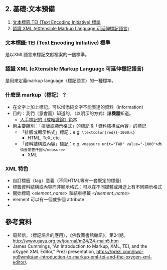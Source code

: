 ## 2. 基礎:文本預備
1. [文本標籤:TEI (Text Encoding Initiative) 標準](#文本標籤tei-text-encoding-initiative-標準)
1. [認識 XML (eXtensible Markup Language 可延伸標記語言)](認識-xml-extensible-markup-language-可延伸標記語言)

### 文本標籤:TEI (Text Encoding Initiative) 標準
是以XML語言來標記文獻檔案的一個標準。


### 認識 XML (eXtensible Markup Language 可延伸標記語言)
是用來定義markup language（標記語言）的一種標準。


### 什麼是 markup（標記）？
* 在文字上加上標記，可以增添純文字不能表達的資料（information）
* 目的：我們（意會而）知道的，（以明示的方式）讓**機器**知道。
  * [人手標記的《成唯識論》範本](http://kobayashi.jimbou.net/catalog/images/products/c2200/34672.jpg)
* 兩主要類別：「排版或顯示格式」的標記 &「資料結構或內容」的標記 
  * 「排版或顯示格式」標記：e.g. `\textcolor{red}{-1000元}`
    * HTML, TeX, etc.
  * 「資料結構或內容」標記：e.g. `<measure unit="TWD" value="-1000">負債臺幣壹仟圓</measure>`
    * XML

### XML 特色
* 自訂標籤（tag）意義（不同HTML等有一套既定的標籤）
* 標籤資料結構或內容而非顯示格式：可以在不同媒體或用途上有不同顯示格式
* 開始標籤 <_element\_name_> 和結束標籤 <**/**_element\_name_>
* element 可以有一個或多個 attribute
* 

## 參考資料
* 周邦信，〈標記語言的應用〉，《佛教圖書館館訊》，第24期。<http://www.gaya.org.tw/journal/m24/24-main5.htm>
* James Cummings, “An Introduction to Markup, XML, TEI, and the oXygen XML Editor,” Prezi presentation, https://prezi.com/jiwc-yg9wmlq/an-introduction-to-markup-xml-tei-and-the-oxygen-xml-editor/.
